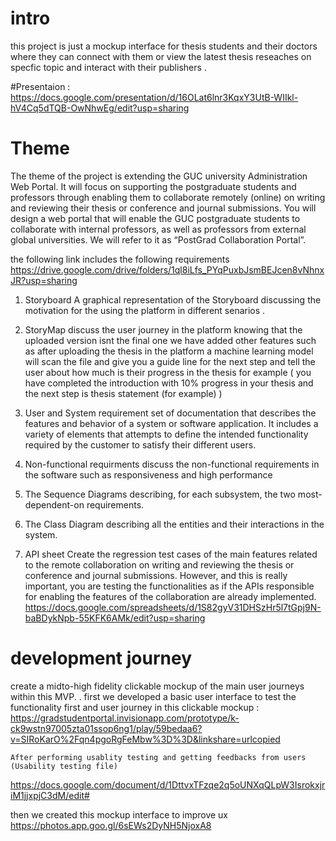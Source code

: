 # intro 
this project is just a mockup interface for thesis students and their doctors where they can connect with them or view the latest thesis 
reseaches on specfic topic and interact with their publishers .

#Presentaion :
  https://docs.google.com/presentation/d/16OLat6lnr3KqxY3UtB-WIIkl-hV4Cq5dTQB-OwNhwEg/edit?usp=sharing
  

# Theme
The theme of the project is extending the GUC university Administration Web Portal. It will focus on supporting the
postgraduate students and professors through enabling them to collaborate remotely (online) on writing
and reviewing their thesis or conference and journal submissions. You will design a web portal that will
enable the GUC postgraduate students to collaborate with internal professors, as well as professors from
external global universities. We will refer to it as “PostGrad Collaboration Portal”.

the following link includes the following requirements 
https://drive.google.com/drive/folders/1ql8iLfs_PYqPuxbJsmBEJcen8vNhnxJR?usp=sharing

1. Storyboard 
  A graphical representation of the Storyboard discussing the motivation for the using the platform in different senarios . 
  
2. StoryMap 
  discuss the user journey in the platform knowing that the uploaded version isnt the final one we have added other features such as
  after uploading the thesis in the platform a machine learning model will scan the file and give you a guide line for the next step 
  and tell the user about how much is their progress in the thesis for example ( you have completed the introduction with 10% progress in 
  your thesis and the next step is thesis statement (for example) )
  
3. User and System requirement
  set of documentation that describes the features and behavior of a system or software application. It includes a variety of elements 
  that attempts to define the intended functionality required by the customer to satisfy their different users.
  
4. Non-functional requirments 
  discuss the non-functional requirements in the software such as responsiveness and high performance  
  
5. The Sequence Diagrams
  describing, for each subsystem, the two most-dependent-on requirements.

6. The Class Diagram
   describing all the entities and their interactions in the system.
   
7. API sheet 
   Create the regression test cases of the main features related to the remote collaboration on writing and reviewing the thesis or conference and journal submissions. However, and
   this is really important, you are testing the functionalities as if the APIs responsible for enabling
   the features of the collaboration are already implemented.
   https://docs.google.com/spreadsheets/d/1S82gyV31DHSzHr5l7tGpj9N-baBDykNpb-55KFK6AMk/edit?usp=sharing
   
# development journey 
create a midto-high fidelity clickable mockup of the main user journeys within this MVP.
  . first we developed a basic user interface to test the functionality first and user journey 
   in this clickable mockup : https://gradstudentportal.invisionapp.com/prototype/k-ck9wstn97005zta01ssop6ng1/play/59bedaa6?v=SIRoKarO%2Fqn4pgoRgFeMbw%3D%3D&linkshare=urlcopied
   
    After performing usablity testing and getting feedbacks from users (Usability testing file)
   https://docs.google.com/document/d/1DttvxTFzqe2q5oUNXqQLpW3IsrokxjriM1jjxpjC3dM/edit#
  
  then we created this mockup interface to improve ux 
    https://photos.app.goo.gl/6sEWs2DyNH5NjoxA8
